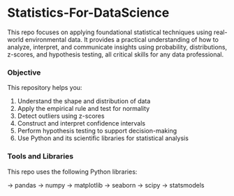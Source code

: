 # Statistics-For-DataScience

This repo focuses on applying foundational statistical techniques using real-world environmental data. It provides a practical understanding of how to analyze, interpret, and communicate insights using probability, distributions, z-scores, and hypothesis testing, all critical skills for any data professional.

### Objective

This repository helps you:

 1. Understand the shape and distribution of data
 2. Apply the empirical rule and test for normality
 3. Detect outliers using z-scores
 4. Construct and interpret confidence intervals
 5. Perform hypothesis testing to support decision-making
 6. Use Python and its scientific libraries for statistical analysis



### Tools and Libraries

This repo uses the following Python libraries:

 -> pandas 
 -> numpy
 -> matplotlib
 -> seaborn
 -> scipy
 -> statsmodels
